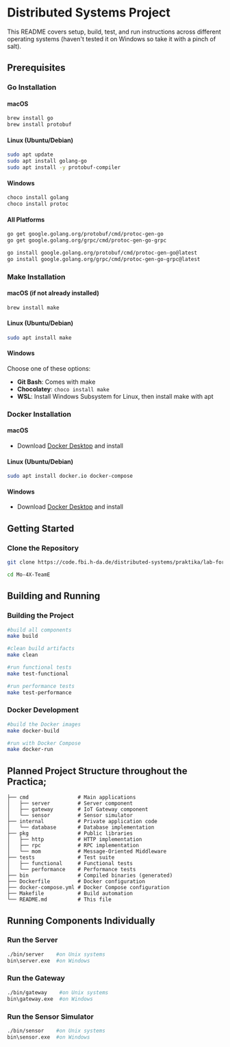 # Distributed Systems Project
This README covers setup, build, test, and run instructions across different operating systems (haven't tested it on Windows so take it with a pinch of salt).

## Prerequisites
### Go Installation
#### macOS
```bash
brew install go
brew install protobuf
```

#### Linux (Ubuntu/Debian)
```bash
sudo apt update
sudo apt install golang-go
sudo apt install -y protobuf-compiler
```

#### Windows
```bash 
choco install golang
choco install protoc
```

#### All Platforms 
``` bash 
go get google.golang.org/protobuf/cmd/protoc-gen-go
go get google.golang.org/grpc/cmd/protoc-gen-go-grpc

go install google.golang.org/protobuf/cmd/protoc-gen-go@latest
go install google.golang.org/grpc/cmd/protoc-gen-go-grpc@latest
```



### Make Installation

#### macOS (if not already installed)
```bash
brew install make
```

#### Linux (Ubuntu/Debian)
```bash
sudo apt install make
```

#### Windows
Choose one of these options:
- **Git Bash**: Comes with make
- **Chocolatey**: `choco install make`
- **WSL**: Install Windows Subsystem for Linux, then install make with apt

### Docker Installation

#### macOS
- Download [Docker Desktop](https://www.docker.com/products/docker-desktop) and install

#### Linux (Ubuntu/Debian)
```bash
sudo apt install docker.io docker-compose
```

#### Windows
- Download [Docker Desktop](https://www.docker.com/products/docker-desktop) and install

## Getting Started

### Clone the Repository
```bash
git clone https://code.fbi.h-da.de/distributed-systems/praktika/lab-for-distributed-systems-2025-sose/moore/Mo-4X-TeamE.git
```
```bash
cd Mo-4X-TeamE
```

## Building and Running

### Building the Project

```bash
#build all components
make build

#clean build artifacts
make clean

#run functional tests
make test-functional

#run performance tests
make test-performance
```

### Docker Development

```bash
#build the Docker images
make docker-build

#run with Docker Compose
make docker-run
```

## Planned Project Structure throughout the Practica;

```
├── cmd                # Main applications
│   ├── server         # Server component
│   ├── gateway        # IoT Gateway component
│   └── sensor         # Sensor simulator
├── internal           # Private application code
│   └── database       # Database implementation
├── pkg                # Public libraries
│   ├── http           # HTTP implementation
│   ├── rpc            # RPC implementation
│   └── mom            # Message-Oriented Middleware
├── tests              # Test suite
│   ├── functional     # Functional tests
│   └── performance    # Performance tests
├── bin                # Compiled binaries (generated)
├── Dockerfile         # Docker configuration
├── docker-compose.yml # Docker Compose configuration
├── Makefile           # Build automation
└── README.md          # This file
```

## Running Components Individually

### Run the Server
```bash
./bin/server    #on Unix systems
bin\server.exe  #on Windows
```

### Run the Gateway
```bash
./bin/gateway    #on Unix systems
bin\gateway.exe  #on Windows
```

### Run the Sensor Simulator
```bash
./bin/sensor    #on Unix systems
bin\sensor.exe  #on Windows
```